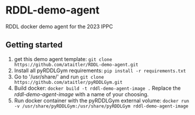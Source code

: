 # RDDL-demo-agent
RDDL docker demo agent for the 2023 IPPC


## Getting started
1. get this demo agent template:
`git clone https://github.com/ataitler/RDDL-demo-agent.git`
2. Install all pyRDDLGym requirements:
`pip install -r requirements.txt`
3. Go to '/usr/share/' and run `git clone https://github.com/ataitler/pyRDDLGym.git`
4. Build docker:
`docker build -t rddl-demo-agent-image .`
Replace the *rddl-demo-agent-image* with a name of your choosing.
5. Run docker container with the pyRDDLGym external volume: `docker run -v /usr/share/pyRDDLGym:/usr/share/pyRDDLGym rddl-demo-agent-image`